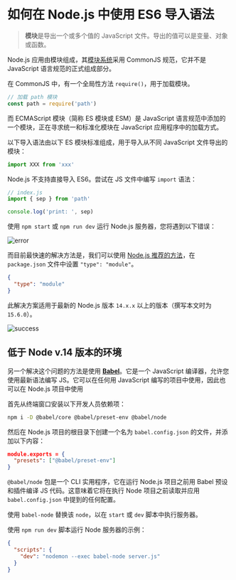 # 如何在 Node.js 中使用 ES6 导入语法

> **模块**是导出一个或多个值的 JavaScript 文件。导出的值可以是变量、对象或函数。

Node.js 应用由模块组成，其[模块系统](http://nodejs.org/docs/latest/api/modules.html)采用 CommonJS 规范，它并不是 JavaScript 语言规范的正式组成部分。

在 CommonJS 中，有一个全局性方法 `require()`，用于加载模块。

```js
// 加载 path 模块
const path = require('path')
```

而 ECMAScript 模块（简称 ES 模块或 ESM）是 JavaScript 语言规范中添加的一个模块，正在寻求统一和标准化模块在 JavaScript 应用程序中的加载方式。

以下导入语法由以下 ES 模块标准组成，用于导入从不同 JavaScript 文件导出的模块：

```js
import XXX from 'xxx'
```

Node.js 不支持直接导入 ES6。尝试在 JS 文件中编写 `import` 语法：

```js
// index.js
import { sep } from 'path'

console.log('print: ', sep)
```

使用 `npm start` 或 `npm run dev` 运行 Node.js 服务器，您将遇到以下错误：

![error](https://upload-images.jianshu.io/upload_images/18281896-f0fd1dce05e2d705.image?imageMogr2/auto-orient/strip%7CimageView2/2/w/1240)

而目前最快速的解决方法是，我们可以使用 [Node.js 推荐的方法](https://nodejs.org/api/esm.html#esm_enabling)，在 `package.json` 文件中设置 `"type": "module"`。

```json
{
  "type": "module"
}
```

此解决方案适用于最新的 Node.js 版本 `14.x.x` 以上的版本（撰写本文时为 `15.6.0`）。

![success](https://upload-images.jianshu.io/upload_images/18281896-04fd8022e7a4d7a6.image?imageMogr2/auto-orient/strip%7CimageView2/2/w/1240)

## 低于 Node v.14 版本的环境

另一个解决这个问题的方法是使用 [**Babel**](https://babeljs.io/)。它是一个 JavaScript 编译器，允许您使用最新语法编写 JS。它可以在任何用 JavaScript 编写的项目中使用，因此也可以在 Node.js 项目中使用

首先从终端窗口安装以下开发人员依赖项：

```bash
npm i -D @babel/core @babel/preset-env @babel/node
```

然后在 Node.js 项目的根目录下创建一个名为 `babel.config.json` 的文件，并添加以下内容：

```json
module.exports = {
  "presets": ["@babel/preset-env"]
}
```

`@babel/node` 包是一个 CLI 实用程序，它在运行 Node.js 项目之前用 Babel 预设和插件编译 JS 代码。这意味着它将在执行 Node 项目之前读取并应用 `babel.config.json` 中提到的任何配置。

使用 `babel-node` 替换该 `node`，以在 `start` 或 `dev` 脚本中执行服务器。

使用 `npm run dev` 脚本运行 Node 服务器的示例：

```json
{
  "scripts": {
    "dev": "nodemon --exec babel-node server.js"
  }
}
```

